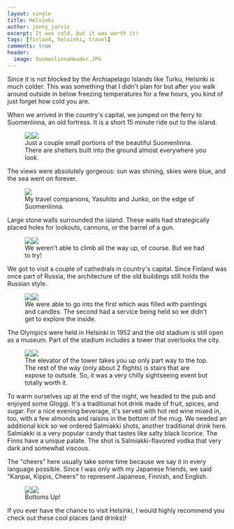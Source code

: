 ```yaml
---
layout: single
title: Helsinki
author: jenny_jarvis
excerpt: It was cold, but it was worth it!
tags: [finland, helsinki, travel]
comments: true
header:
  image: SuomenlinnaHeader.JPG
---
```


Since it is not blocked by the Archiapelago Islands like Turku, Helsinki is much colder. This was something that I didn't plan for but after you walk around outside in below freezing temperatures for a few hours, you kind of just forget how cold you are.

When we arrived in the country's capital, we jumped on the ferry to Suomenlinna, an old fortress. It is a short 15 minute ride out to the island.

<figure>
    <a href="../images/Suomenlinna.JPG"><img src="../images/Suomenlinna.JPG"></a><a href="../images/Suomenlinna1.JPG"><img src="../images/Suomenlinna1.JPG"></a>
    <figcaption> Just a couple small portions of the beautiful Suomenlinna. There are shelters built into the ground almost everywhere you look. </figcaption>
</figure>

The views were absolutely gorgeous:  sun was shining, skies were blue, and the sea went on forever.

<figure>
    <a href="../images/Suomenlinna2.JPG"><img src="../images/Suomenlinna2.JPG"></a>
    <figcaption> My travel companions, Yasuhito and Junko, on the edge of Suomenlinna. </figcaption>
</figure>

Large stone walls surrounded the island. These walls had strategically placed holes for lookouts, cannons, or the barrel of a gun.

<figure>
    <a href="../images/Suomenlinna4.JPG"><img src="../images/Suomenlinna4.JPG"></a><a href="../images/Suomenlinna3.JPG"><img src="../images/Suomenlinna3.JPG"></a>
    <figcaption> We weren't able to climb all the way up, of course. But we had to try! </figcaption>
</figure>

We got to visit a couple of cathedrals in country's capital. Since Finland was once part of Russia, the architecture of the old buildings still holds the Russian style.

<figure>
    <a href="../images/Cathedral1.JPG"><img src="../images/Cathedral1.JPG"></a><a href="../images/Cathedral2.JPG"><img src="../images/Cathedral2.JPG"></a>
    <figcaption> We were able to go into the first which was filled with paintings and candles. The second had a service being held so we didn't get to explore the inside. </figcaption>
</figure>

The Olympics were held in Helsinki in 1952 and the old stadium is still open as a museum. Part of the stadium includes a tower that overlooks the city.

<figure>
    <a href="../images/OlympicStadium.JPG"><img src="../images/OlympicStadium.JPG"></a><a href="../images/OlympicTower.JPG"><img src="../images/OlympicTower.JPG"></a>
    <figcaption> The elevator of the tower takes you up only part way to the top. The rest of the way (only about 2 flights) is stairs that are expose to outside. So, it was a very chilly sightseeing event but totally worth it.  </figcaption>
</figure>

To warm ourselves up at the end of the night, we headed to the pub and enjoyed some Gloggi. It's a traditional hot drink made of fruit, spices, and sugar. For a nice evening beverage, it's served with hot red wine mixed in, too, with a few almonds and raisins in the bottom of the mug. We needed an additional kick so we ordered Salmiakki shots, another traditional drink here. Salmiakki is a very popular candy that tastes like salty black licorice. The Finns have a unique palate. The shot is Salmiakki-flavored vodka that very dark and somewhat viscous.

The "cheers" here usually take some time because we say it in every language possible. Since I was only with my Japanese friends, we said "Kanpai, Kippis, Cheers" to represent Japanese, Finnish, and English.

<figure>
    <a href="../images/SalmiakkiShot1.JPG"><img src="../images/SalmiakkiShot1.JPG"></a><a href="../images/SalmiakkiShot.JPG"><img src="../images/SalmiakkiShot.JPG"></a>
    <figcaption> Bottoms Up! </figcaption>
</figure>

If you ever have the chance to visit Helsinki, I would highly recommend you check out these cool places (and drinks)!

